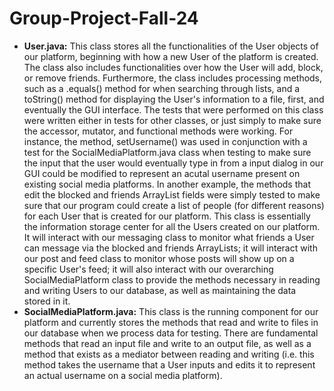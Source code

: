 # Group-Project-Fall-24

- **User.java:**
This class stores all the functionalities of the User objects of our platform, beginning with how a new User of the platform is created. The class also includes functionalities over how the User will add, block, or remove friends. Furthermore, the class includes processing methods, such as a .equals() method for when searching through lists, and a toString() method for displaying the User's information to a file, first, and eventually the GUI interface. The tests that were performed on this class were written either in tests for other classes, or just simply to make sure the accessor, mutator, and functional methods were working. For instance, the method, setUsername() was used in conjunction with a test for the SocialMediaPlatform.java class when testing to make sure the input that the user would eventually type in from a input dialog in our GUI could be modified to represent an acutal username present on existing social media platforms. In another example, the methods that edit the blocked and friends ArrayList fields were simply tested to make sure that our program could create a list of people (for different reasons) for each User that is created for our platform. This class is essentially the information storage center for all the Users created on our platform. It will interact with our messaging class to monitor what friends a User can message via the blocked and friends ArrayLists; it will interact with our post and feed class to monitor whose posts will show up on a specific User's feed; it will also interact with our overarching SocialMediaPlatform class to provide the methods necessary in reading and writing Users to our database, as well as maintaining the data stored in it.
- **SocialMediaPlatform.java:**
This class is the running component for our platform and currently stores the methods that read and write to files in our database when we process data for testing. There are fundamental methods that read an input file and write to an output file, as well as a method that exists as a mediator between reading and writing (i.e. this method takes the username that a User inputs and edits it to represent an actual username on a social media platform). 
